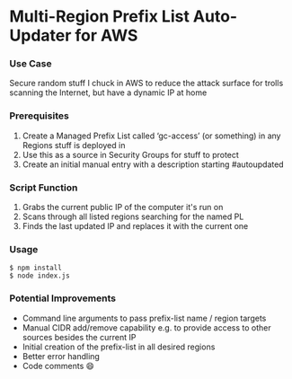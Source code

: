 # Multi-Region Prefix List Auto-Updater for AWS

### Use Case
Secure random stuff I chuck in AWS to reduce the attack surface for trolls scanning the Internet, but have a dynamic IP at home

### Prerequisites
1. Create a Managed Prefix List called ‘gc-access’ (or something) in any Regions stuff is deployed in
1. Use this as a source in Security Groups for stuff to protect
1. Create an initial manual entry with a description starting #autoupdated

### Script Function
1. Grabs the current public IP of the computer it's run on
1. Scans through all listed regions searching for the named PL
1. Finds the last updated IP and replaces it with the current one

### Usage

```
$ npm install
$ node index.js
```

### Potential Improvements
* Command line arguments to pass prefix-list name / region targets
* Manual CIDR add/remove capability e.g. to provide access to other sources besides the current IP
* Initial creation of the prefix-list in all desired regions
* Better error handling
* Code comments :smile: